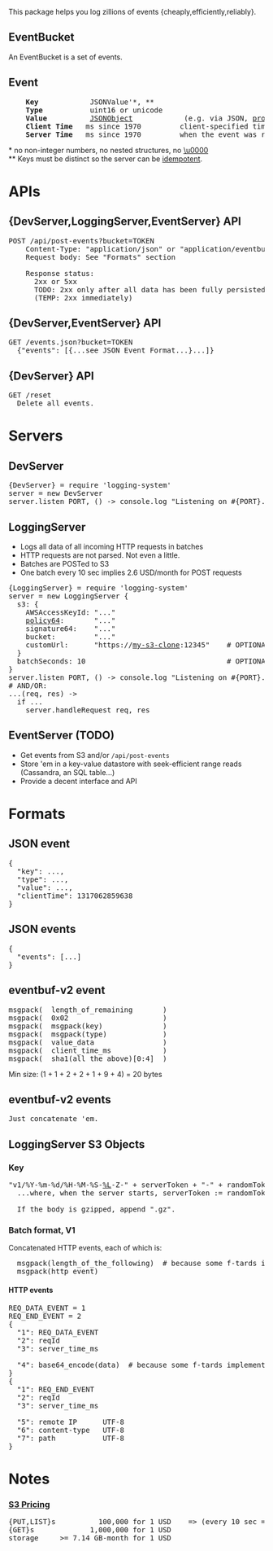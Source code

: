 
This package helps you log zillions of events {cheaply,efficiently,reliably}.

## EventBucket

An EventBucket is a set of events.

## Event
<pre>
    <b>Key</b>            JSONValue'*, **
    <b>Type</b>           uint16 or unicode
    <b>Value</b>          <a href="http://json.org/">JSONObject</a>            (e.g. via JSON, <a href="https://code.google.com/apis/protocolbuffers/docs/encoding.html">protobuf</a> (needing a .proto file to view/analyze))
    <b>Client Time</b>   ms since 1970         client-specified timestamp
    <b>Server Time</b>   ms since 1970         when the event was received by the logging server
</pre>

\* no non-integer numbers, no nested structures, no <a href="http://www.fileformat.info/info/unicode/char/0000/index.htm">\u0000</a><br/>
\** Keys must be distinct so the server can be [idempotent](https://secure.wikimedia.org/wikipedia/en/wiki/Idempotence#Computer_science_meaning).


# APIs

## {DevServer,LoggingServer,EventServer} API
<pre>
POST /api/post-events?bucket=TOKEN
    Content-Type: "application/json" or "application/eventbuf-v2"
    Request body: See "Formats" section
    
    Response status:
      2xx or 5xx
      TODO: 2xx only after all data has been fully persisted
      (TEMP: 2xx immediately)
</pre>

## {DevServer,EventServer} API
<pre>
GET /events.json?bucket=TOKEN
  {"events": [{...see JSON Event Format...}...]}
</pre>

## {DevServer} API
<pre>
GET /reset
  Delete all events.
</pre>

# Servers

## DevServer
<pre>
{DevServer} = require 'logging-system'
server = new DevServer
server.listen PORT, () -> console.log "Listening on #{PORT}..."
</pre>

## LoggingServer

* Logs all data of all incoming HTTP requests in batches
* HTTP requests are not parsed. Not even a little.
* Batches are POSTed to S3
* One batch every 10 sec implies 2.6 USD/month for POST requests

<pre>
{LoggingServer} = require 'logging-system'
server = new LoggingServer {
  s3: {
    AWSAccessKeyId: "..."
    <a href="https://github.com/andrewschaaf/node-s3-post">policy64</a>:       "..."
    signature64:    "..."
    bucket:         "..."
    customUrl:      "https://<a href="https://github.com/andrewschaaf/node-aws-stuff">my-s3-clone</a>:12345"    # OPTIONAL
  }
  batchSeconds: 10                                 # OPTIONAL
}
server.listen PORT, () -> console.log "Listening on #{PORT}..."
# AND/OR:
...(req, res) ->
  if ...
    server.handleRequest req, res
</pre>

## EventServer (TODO)

* Get events from S3 and/or <code>/api/post-events</code>
* Store 'em in a key-value datastore with seek-efficient range reads (Cassandra, an SQL table...)
* Provide a decent interface and API

# Formats

## JSON event
<pre>
{
  "key": ...,
  "type": ...,
  "value": ...,
  "clientTime": 1317062859638
}
</pre>

## JSON events
<pre>
{
  "events": [...]
}
</pre>


## eventbuf-v2 event
<pre>
msgpack(  length_of_remaining       )
msgpack(  0x02                      )
msgpack(  msgpack(key)              )
msgpack(  msgpack(type)             )
msgpack(  value_data                )
msgpack(  client_time_ms            )
msgpack(  sha1(all the above)[0:4]  )
</pre>
Min size: (1 + 1 + 2 + 2 + 1 + 9 + 4) = 20 bytes

## eventbuf-v2 events
<pre>
Just concatenate 'em.
</pre>



## LoggingServer S3 Objects

### Key
<pre>
"v1/%Y-%m-%d/%H-%M-%S-<a href="https://github.com/samsonjs/strftime/commit/c5362e748c43c6673be83cec92e8887bf92cb60b">%L</a>-Z-" + serverToken + "-" + randomToken(8, BASE58_ALPHABET) + "-" + batchNumber + "-v1"
  ...where, when the server starts, serverToken := randomToken(8, BASE58_ALPHABET)

  If the body is gzipped, append ".gz".
</pre>

### Batch format, V1

Concatenated HTTP events, each of which is:
<pre>
  msgpack(length_of_the_following)  # because some f-tards implement msgpack libraries without streaming
  msgpack(http_event)
</pre>

#### HTTP events
<pre>
REQ_DATA_EVENT = 1
REQ_END_EVENT = 2
{
  "1": REQ_DATA_EVENT
  "2": reqId
  "3": server_time_ms
  
  "4": base64_encode(data)  # because some f-tards implement msgpack libraries that don't let you unpack arbitrary buffers
}
{
  "1": REQ_END_EVENT
  "2": reqId
  "3": server_time_ms
  
  "5": remote IP      UTF-8
  "6": content-type   UTF-8
  "7": path           UTF-8
}
</pre>


# Notes

### [S3 Pricing](http://aws.amazon.com/s3/#pricing)
<pre>
{PUT,LIST}s          100,000 for 1 USD    => (every 10 sec => 2.6 USD/month)
{GET}s             1,000,000 for 1 USD
storage     >= 7.14 GB-month for 1 USD
</pre>
